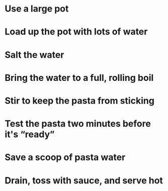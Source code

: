 # Use a large pot
# Load up the pot with lots of water
# Salt the water
# Bring the water to a full, rolling boil
# Stir to keep the pasta from sticking
# Test the pasta two minutes before it's “ready”
# Save a scoop of pasta water
# Drain, toss with sauce, and serve hot